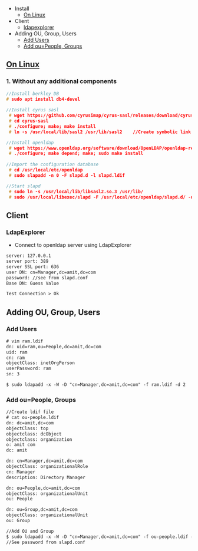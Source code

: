 - Install
  - [On Linux](#linstall)
- Client
  - [ldapexplorer](#ldpae)
- Adding OU, Group, Users
  - [Add Users](#user)
  - [Add ou=People, Groups](#ougroup)



<a name=linstall></a>
## [On Linux](https://www.openldap.org/doc/admin24/OpenLDAP-Admin-Guide.pdf)
### 1. Without any additional components
```c
//Install berkley DB
# sudo apt install db4-devel   
 
//Install cyrus sasl
 # wget https://github.com/cyrusimap/cyrus-sasl/releases/download/cyrus-sasl-2.1.27/cyrus-sasl-2.1.27.tar.gz  
 # cd cyrus-sasl
 # ./configure; make; make install
 # ln -s /usr/local/lib/sasl2 /usr/lib/sasl2    //Create symbolic link

//Install openldap
 # wget https://www.openldap.org/software/download/OpenLDAP/openldap-release/openldap-2.4.58.tgz
 # ./configure; make depend; make; sudo make install
 
//Import the configuration database
 # cd /usr/local/etc/openldap
 # sudo slapadd -n 0 -F slapd.d -l slapd.ldif

//Start slapd
 # sudo ln -s /usr/local/lib/libsasl2.so.3 /usr/lib/
 # sudo /usr/local/libexec/slapd -F /usr/local/etc/openldap/slapd.d/ -d 255
```

## Client
<a name=ldape></a>
### LdapExplorer
- Connect to openldap server using LdapExplorer
```html
server: 127.0.0.1
server port: 389
server SSL port: 636
user DN: cn=Manager,dc=amit,dc=com
password: //see from slapd.conf
Base DN: Guess Value

Test Connection > Ok
```

## Adding OU, Group, Users
<a name=user></a>
### Add Users
```html
# vim ram.ldif         
dn: uid=ram,ou=People,dc=amit,dc=com
uid: ram
cn: ram
objectClass: inetOrgPerson
userPassword: ram
sn: 3    

$ sudo ldapadd -x -W -D "cn=Manager,dc=amit,dc=com" -f ram.ldif -d 2
```
<a name=ougroup></a>
### Add ou=People, Groups
```html
//Create ldif file
# cat ou-people.ldif
dn: dc=amit,dc=com
objectClass: top
objectclass: dcObject
objectclass: organization
o: amit com
dc: amit

dn: cn=Manager,dc=amit,dc=com
objectClass: organizationalRole
cn: Manager
description: Directory Manager

dn: ou=People,dc=amit,dc=com
objectClass: organizationalUnit
ou: People

dn: ou=Group,dc=amit,dc=com
objectClass: organizationalUnit
ou: Group

//Add OU and Group
$ sudo ldapadd -x -W -D "cn=Manager,dc=amit,dc=com" -f ou-people.ldif -d 2
//See password from slapd.conf
```
